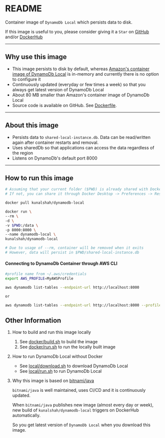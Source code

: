 # README

Container image of  `DynamoDb Local` which persists data to disk.

If this image is useful to you, please consider giving it a `Star` on [GitHub](https://github.com/kunalshah/dynamodb-local) and/or [DockerHub](https://hub.docker.com/r/kunalshah/dynamodb-local)

---

## Why use this image

- This image persists to disk by default, whereas [Amazon's container image of DynamoDb Local](https://hub.docker.com/r/amazon/dynamodb-local) is in-memory and currently there is no option to configure it
- Continuously updated (everyday or few times a week) so that you always get latest version of DynamoDb Local
- About 80 MB smaller than Amazon's container image of DynamoDb Local
- Source code is available on GitHub. See [Dockerfile](https://github.com/kunalshah/dynamodb-local/blob/main/Dockerfile).

---

## About this image

- Persists data to `shared-local-instance.db`. Data can be read/written again after container restarts and removal.
- Uses sharedDb so that applications can access the data regardless of the region
- Listens on DynamoDb's default port 8000

---

## How to run this image

```bash
# Assuming that your current folder ($PWD) is already shared with Docker Desktop
# If not, you can share it through Docker Desktop -> Preferences -> Resource -> File Sharing

docker pull kunalshah/dynamodb-local

docker run \
--rm \
-d \
-v $PWD:/data \
-p 8000:8000 \
--name dynamodb-local \
kunalshah/dynamodb-local

# Due to usage of --rm, container will be removed when it exits
# However, data will persist in $PWD/shared-local-instance.db
```

#### Connecting to DynamoDb Container through AWS CLI

```bash
#profile name from ~/.aws/credentials
export AWS_PROFILE=MyAWSProfile

aws dynamodb list-tables --endpoint-url http://localhost:8000

or

aws dynamodb list-tables --endpoint-url http://localhost:8000 --profile MyAWSProfile
```

## Other Information

1. How to build and run this image locally

    1. See [docker/build.sh](https://github.com/kunalshah/dynamodb-local/blob/main/docker/build.sh) to build the image
    2. See [docker/run.sh](https://github.com/kunalshah/dynamodb-local/blob/main/docker/run.sh) to run the locally built image

2. How to run DynamoDb Local without Docker

    - See [local/download.sh](https://github.com/kunalshah/dynamodb-local/blob/main/local/download.sh) to download DynamoDb Local
    - See [local/run.sh](https://github.com/kunalshah/dynamodb-local/blob/main/local/run.sh) to run DynamoDb Local

3. Why this image is based on [bitnami/java](https://github.com/kunalshah/dynamodb-local/blob/main/Dockerfile#L6)

    `bitnami/java` is well maintained, uses CI/CD and it is continuously updated.
    
    When `bitnami/java` publishes new image (almost every day or week), new build of `kunalshah/dynamodb-local` triggers on DockerHub automatically.

    So you get latest version of `DynamoDb Local` when you download this image.

